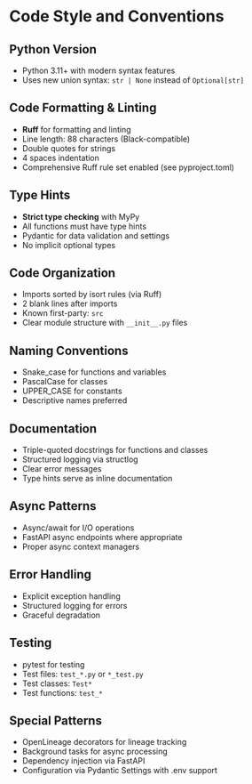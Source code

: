 # Code Style and Conventions

## Python Version

- Python 3.11+ with modern syntax features
- Uses new union syntax: `str | None` instead of `Optional[str]`

## Code Formatting & Linting

- **Ruff** for formatting and linting
- Line length: 88 characters (Black-compatible)
- Double quotes for strings
- 4 spaces indentation
- Comprehensive Ruff rule set enabled (see pyproject.toml)

## Type Hints

- **Strict type checking** with MyPy
- All functions must have type hints
- Pydantic for data validation and settings
- No implicit optional types

## Code Organization

- Imports sorted by isort rules (via Ruff)
- 2 blank lines after imports
- Known first-party: `src`
- Clear module structure with `__init__.py` files

## Naming Conventions

- Snake_case for functions and variables
- PascalCase for classes
- UPPER_CASE for constants
- Descriptive names preferred

## Documentation

- Triple-quoted docstrings for functions and classes
- Structured logging via structlog
- Clear error messages
- Type hints serve as inline documentation

## Async Patterns

- Async/await for I/O operations
- FastAPI async endpoints where appropriate
- Proper async context managers

## Error Handling

- Explicit exception handling
- Structured logging for errors
- Graceful degradation

## Testing

- pytest for testing
- Test files: `test_*.py` or `*_test.py`
- Test classes: `Test*`
- Test functions: `test_*`

## Special Patterns

- OpenLineage decorators for lineage tracking
- Background tasks for async processing
- Dependency injection via FastAPI
- Configuration via Pydantic Settings with .env support
